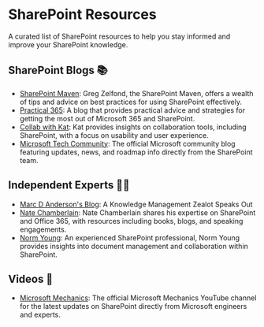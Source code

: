 # SharePoint Resources 

A curated list of SharePoint resources to help you stay informed and improve your SharePoint knowledge.

## SharePoint Blogs 📚

- [SharePoint Maven](https://sharepointmaven.com/blog-sharepoint-best-practices/): Greg Zelfond, the SharePoint Maven, offers a wealth of tips and advice on best practices for using SharePoint effectively.
- [Practical 365](https://practical365.com/blog/): A blog that provides practical advice and strategies for getting the most out of Microsoft 365 and SharePoint.
- [Collab with Kat](https://collabwithkat.com/blog/): Kat provides insights on collaboration tools, including SharePoint, with a focus on usability and user experience.
- [Microsoft Tech Community](https://techcommunity.microsoft.com/t5/microsoft-sharepoint-blog/sharepoint-roadmap-pitstop-february-2022/ba-p/3239000): The official Microsoft community blog featuring updates, news, and roadmap info directly from the SharePoint team.

## Independent Experts 🧑‍💼
- [Marc D Anderson's Blog](https://sympmarc.com/): A Knowledge Management Zealot Speaks Out
- [Nate Chamberlain](https://natechamberlain.com/): Nate Chamberlain shares his expertise on SharePoint and Office 365, with resources including books, blogs, and speaking engagements.
- [Norm Young](https://normyoung.ca/): An experienced SharePoint professional, Norm Young provides insights into document management and collaboration within SharePoint.

## Videos 🎥

- [Microsoft Mechanics](https://www.youtube.com/channel/UCvrRgeyYaQg9hkGNEpzjEbg): The official Microsoft Mechanics YouTube channel for the latest updates on SharePoint directly from Microsoft engineers and experts.

